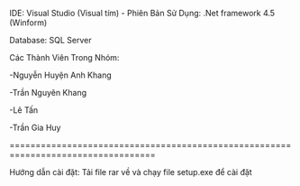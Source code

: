 IDE: Visual Studio (Visual tím) - Phiên Bản Sử Dụng: .Net framework 4.5 (Winform)

Database: SQL Server

Các Thành Viên Trong Nhóm:

-Nguyễn Huyện Anh Khang

-Trần Nguyên Khang

-Lê Tấn 

-Trần Gia Huy

==================================================================================

Hướng dẫn cài đặt: Tải file rar về và chạy file setup.exe để cài đặt
